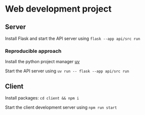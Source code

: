 # Web development project

## Server

Install Flask and start the API server using `flask --app api/src run`

### Reproducible approach

Install the python project manager [uv](https://docs.astral.sh/uv/getting-started/installation/)

Start the API server using `uv run -- flask --app api/src run`


## Client
Install packages: `cd client && npm i`

Start the client development server using `npm run start`
